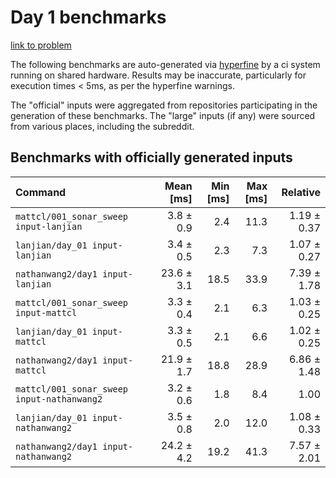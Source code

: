 # Day 1 benchmarks

[link to problem](http://adventofcode.com/2021/day/1)

The following benchmarks are auto-generated via [hyperfine](https://github.com/sharkdp/hyperfine) by a ci system running on shared hardware. Results may be inaccurate, particularly for execution times < 5ms, as per the hyperfine warnings.

The "official" inputs were aggregated from repositories participating in the generation of these benchmarks. The "large" inputs (if any) were sourced from various places, including the subreddit.

## Benchmarks with officially generated inputs
| Command | Mean [ms] | Min [ms] | Max [ms] | Relative |
|:---|---:|---:|---:|---:|
| `mattcl/001_sonar_sweep input-lanjian` | 3.8 ± 0.9 | 2.4 | 11.3 | 1.19 ± 0.37 |
| `lanjian/day_01 input-lanjian` | 3.4 ± 0.5 | 2.3 | 7.3 | 1.07 ± 0.27 |
| `nathanwang2/day1 input-lanjian` | 23.6 ± 3.1 | 18.5 | 33.9 | 7.39 ± 1.78 |
| `mattcl/001_sonar_sweep input-mattcl` | 3.3 ± 0.4 | 2.1 | 6.3 | 1.03 ± 0.25 |
| `lanjian/day_01 input-mattcl` | 3.3 ± 0.5 | 2.1 | 6.6 | 1.02 ± 0.25 |
| `nathanwang2/day1 input-mattcl` | 21.9 ± 1.7 | 18.8 | 28.9 | 6.86 ± 1.48 |
| `mattcl/001_sonar_sweep input-nathanwang2` | 3.2 ± 0.6 | 1.8 | 8.4 | 1.00 |
| `lanjian/day_01 input-nathanwang2` | 3.5 ± 0.8 | 2.0 | 12.0 | 1.08 ± 0.33 |
| `nathanwang2/day1 input-nathanwang2` | 24.2 ± 4.2 | 19.2 | 41.3 | 7.57 ± 2.01 |
